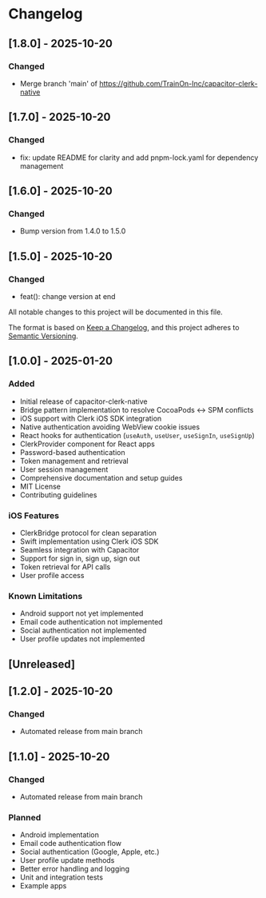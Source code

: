 # Changelog

## [1.8.0] - 2025-10-20

### Changed
- Merge branch 'main' of https://github.com/TrainOn-Inc/capacitor-clerk-native


## [1.7.0] - 2025-10-20

### Changed
- fix: update README for clarity and add pnpm-lock.yaml for dependency management


## [1.6.0] - 2025-10-20

### Changed
- Bump version from 1.4.0 to 1.5.0


## [1.5.0] - 2025-10-20

### Changed
- feat(): change version at end


All notable changes to this project will be documented in this file.

The format is based on [Keep a Changelog](https://keepachangelog.com/en/1.0.0/),
and this project adheres to [Semantic Versioning](https://semver.org/spec/v2.0.0.html).

## [1.0.0] - 2025-01-20

### Added
- Initial release of capacitor-clerk-native
- Bridge pattern implementation to resolve CocoaPods ↔ SPM conflicts
- iOS support with Clerk iOS SDK integration
- Native authentication avoiding WebView cookie issues
- React hooks for authentication (`useAuth`, `useUser`, `useSignIn`, `useSignUp`)
- ClerkProvider component for React apps
- Password-based authentication
- Token management and retrieval
- User session management
- Comprehensive documentation and setup guides
- MIT License
- Contributing guidelines

### iOS Features
- ClerkBridge protocol for clean separation
- Swift implementation using Clerk iOS SDK
- Seamless integration with Capacitor
- Support for sign in, sign up, sign out
- Token retrieval for API calls
- User profile access

### Known Limitations
- Android support not yet implemented
- Email code authentication not implemented
- Social authentication not implemented
- User profile updates not implemented

## [Unreleased]

## [1.2.0] - 2025-10-20

### Changed
- Automated release from main branch


## [1.1.0] - 2025-10-20

### Changed
- Automated release from main branch


### Planned
- Android implementation
- Email code authentication flow
- Social authentication (Google, Apple, etc.)
- User profile update methods
- Better error handling and logging
- Unit and integration tests
- Example apps


